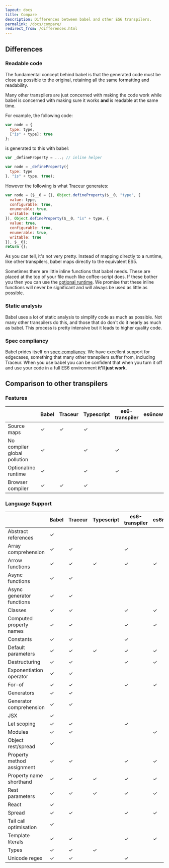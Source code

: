 ```yaml
---
layout: docs
title: Compare
description: Differences between babel and other ES6 transpilers.
permalink: /docs/compare/
redirect_from: /differences.html
---
```


## Differences

### Readable code

The fundamental concept behind babel is that the generated code must be close as
possible to the original, retaining all the same formatting and readability.

Many other transpilers are just concerned with making the code work while babel
is concerned with making sure it works **and** is readable at the same time.

For example, the following code:

```js
var node = {
  type: type,
  ["is" + type]: true
};
```

is generated to this with babel:

```js
var _defineProperty = ...; // inline helper

var node = _defineProperty({
  type: type
}, "is" + type, true);
```

However the following is what Traceur generates:

```js
var node = ($__0 = {}, Object.defineProperty($__0, "type", {
  value: type,
  configurable: true,
  enumerable: true,
  writable: true
}), Object.defineProperty($__0, "is" + type, {
  value: true,
  configurable: true,
  enumerable: true,
  writable: true
}), $__0);
return {};
```

As you can tell, it's not very pretty. Instead of mapping directly to a runtime,
like other transpilers, babel maps directly to the equivalent ES5.

Sometimes there are little inline functions that babel needs. These are
placed at the top of your file much like coffee-script does. If these
bother you then you can use the [optional runtime](/docs/usage/runtime).
We promise that these inline functions will never be significant and will
always be used as little as possible.

### Static analysis

Babel uses a lot of static analysis to simplify code as much as possible.
Not many other transpilers do this, and those that do don't do it nearly
as much as babel. This process is pretty intensive but it leads to higher
quality code.

### Spec compliancy

Babel prides itself on
[spec compliancy](https://kangax.github.io/compat-table/es6/). We have
excellent support for edgecases, something that many other transpilers
suffer from, including Traceur. When you use babel you can be confident
that when you turn it off and use your code in a full ES6 environment
**it'll just work**.

## Comparison to other transpilers

### Features

|                              | Babel | Traceur | Typescript | es6-transpiler | es6now | jstransform |
| ---------------------------- | ----- | ------- | ---------- | -------------- | ------ | ----------- |
| Source maps                  | ✓     | ✓       | ✓          |                |        | ✓           |
| No compiler global pollution | ✓     |         | ✓          | ✓              |        | ✓           |
| Optional/no runtime          | ✓     |         | ✓          | ✓              |        | ✓           |
| Browser compiler             | ✓     | ✓       | ✓          |                |        |             |

### Language Support

|                              | Babel | Traceur | Typescript | es6-transpiler | es6now | jstransform |
| ---------------------------- | ----- | ------- | ---------- | -------------- | ------ | ----------- |
| Abstract references          | ✓     |         |            |                |        |             |
| Array comprehension          | ✓     | ✓       |            | ✓              |        |             |
| Arrow functions              | ✓     | ✓       | ✓          | ✓              | ✓      | ✓           |
| Async functions              | ✓     | ✓       |            |                |        |             |
| Async generator functions    | ✓     | ✓       |            |                |        |             |
| Classes                      | ✓     | ✓       |            | ✓              | ✓      | ✓           |
| Computed property names      | ✓     | ✓       |            | ✓              | ✓      |             |
| Constants                    | ✓     | ✓       |            | ✓              |        |             |
| Default parameters           | ✓     | ✓       | ✓          | ✓              | ✓      |             |
| Destructuring                | ✓     | ✓       |            | ✓              | ✓      | ✓           |
| Exponentiation operator      | ✓     | ✓       |            |                |        |             |
| For-of                       | ✓     | ✓       |            | ✓              | ✓      |             |
| Generators                   | ✓     | ✓       |            |                |        |             |
| Generator comprehension      | ✓     | ✓       |            |                |        |             |
| JSX                          | ✓     |         |            |                |        |             |
| Let scoping                  | ✓     | ✓       |            | ✓              |        |             |
| Modules                      | ✓     | ✓       |            |                | ✓      |             |
| Object rest/spread           | ✓     |         |            |                |        | ✓           |
| Property method assignment   | ✓     | ✓       |            | ✓              | ✓      | ✓           |
| Property name shorthand      | ✓     | ✓       | ✓          | ✓              | ✓      | ✓           |
| Rest parameters              | ✓     | ✓       | ✓          | ✓              | ✓      | ✓           |
| React                        | ✓     |         |            |                |        |             |
| Spread                       | ✓     | ✓       |            | ✓              | ✓      |             |
| Tail call optimisation       | ✓     |         |            |                |        |             |
| Template literals            | ✓     | ✓       |            | ✓              | ✓      | ✓           |
| Types                        | ✓     | ✓       | ✓          |                |        | ✓           |
| Unicode regex                | ✓     | ✓       |            | ✓              |        |             |
